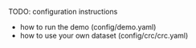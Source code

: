TODO: configuration instructions 

- how to run the demo (config/demo.yaml)
- how to use your own dataset (config/crc/crc.yaml)